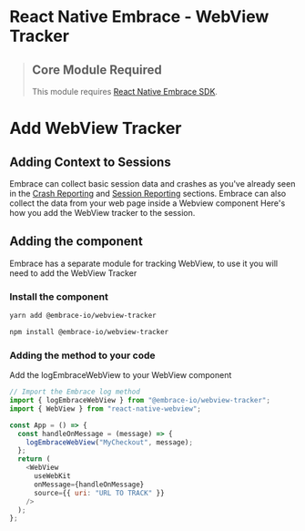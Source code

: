 # React Native Embrace - WebView Tracker

> ## Core Module Required
>
> This module requires [React Native Embrace SDK](https://www.npmjs.com/package/@embrace-io/core).

# Add WebView Tracker

## Adding Context to Sessions

Embrace can collect basic session data and crashes as you've already seen in the [Crash Reporting](https://embrace.io/docs/react-native/integration/crash-reporting) and [Session Reporting](https://embrace.io/docs/react-native/integration/session-reporting) sections.
Embrace can also collect the data from your web page inside a Webview component
Here's how you add the WebView tracker to the session.

## Adding the component

Embrace has a separate module for tracking WebView, to use it you will need to add the WebView Tracker

### Install the component

```sh
yarn add @embrace-io/webview-tracker
```

```sh
npm install @embrace-io/webview-tracker
```

### Adding the method to your code

Add the logEmbraceWebView to your WebView component

```javascript
// Import the Embrace log method
import { logEmbraceWebView } from "@embrace-io/webview-tracker";
import { WebView } from "react-native-webview";

const App = () => {
  const handleOnMessage = (message) => {
    logEmbraceWebView("MyCheckout", message);
  };
  return (
    <WebView
      useWebKit
      onMessage={handleOnMessage}
      source={{ uri: "URL TO TRACK" }}
    />
  );
};
```
